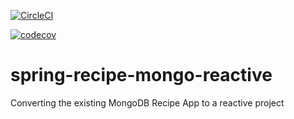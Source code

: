 [![CircleCI](https://circleci.com/gh/juliann/spring-recipe-mongo-reactive/tree/main.svg?style=svg)](https://circleci.com/gh/juliann/spring-recipe-mongo-reactive/tree/main)

[![codecov](https://codecov.io/gh/juliann/spring-recipe-mongo-reactive/branch/main/graph/badge.svg?token=QO31EX7VT8)](https://codecov.io/gh/juliann/spring-recipe-mongo-reactive)
# spring-recipe-mongo-reactive
Converting the existing MongoDB Recipe App to a reactive project
